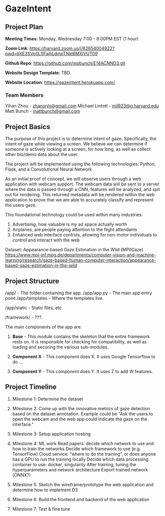 # GazeIntent

## Project Plan

**Meeting Times**: Monday, Wednesday 7:00 - 8:00PM EST (1 hour)

**Zoom Link**: https://harvard.zoom.us/j/82654004922?pwd=bXE3SVo0L1lFajhLdmpTNld6MXlVUT09

**Github Repo**: https://github.com/mpbunch/E14ACNND3.git

**Website Design Template**: TBD

**Website Location**: https://gazeintent.herokuapp.com/ 

### Team Members

Yihan Zhou - zhanonly@gmail.com
Michael Lintott - mil623@g.harvard.edu
Matt Bunch - mattbunch@gmail.com

## Project Basics

The purpose of this project is to determine intent of gaze. Specifically, the intent of gaze while viewing a screen. We believe we can determine if someone is actively looking at a screen, for how long, as well as collect other bio/demo data about the user.


The project will be implemented using the following technologies: Python, Flask, and a Convolutional Neural Network


As an initial proof of concept, we will observe users through a web application with webcam support. The webcam data will be sent to a server where the data is passed through a CNN, features will be analyzed, and spit out for rendering. This returned metadata will be rendered within the web application to prove that we are able to accurately classify and represent the users gaze.

This foundational technology could be used within many industries:
1. Advertising, how valuable is my ad space actually worth
2. Airplanes, are people paying attention to the flight attendants
3. Enhanced web interface controls, allowing for non-motor individuals to control and interact with the web

Dataset:
Appearance-based Gaze Estimation in the Wild (MPIIGaze)
https://www.mpi-inf.mpg.de/departments/computer-vision-and-machine-learning/research/gaze-based-human-computer-interaction/appearance-based-gaze-estimation-in-the-wild


## Project Structure

/app/				- The folder containing the app.
/app/app.py			- The main app entry point
/app/templates		- Where the templates live.

/app/static			- Static files, etc.

/framework/			- ???.

The main components of the app are:

1. **Base** - This module contains the skeleton that the entire framework rests on. It is responsible
for checking for compatibility, as well as loading and securing the various sub-modules.

2. **Component X** - This component does X. It uses Google Tensorflow to do ...

3. **Component Y** - This component does Y. It uses Z to add W features.

## Project Timeline

1. Milestone 1: Determine the dataset

2. Milestone 2: Come up with the innovative metrics of gaze detection based on the dataset annotation. Example could be "Ask the users to open the webcam and the web app could indicate the gaze on the interface."

3. Milestone 3: Setup application hosting

4. Milestone 4: ML work
  Read papers: decide which network to use and how to train the networks
  Decide which framework to use (e.g. TensorFlow)
  Cloud service: “where to do the training”, or does anyone has a GPU to run the training locally
  Decide which data processing container to use:  docker, singularity
  After training, tuning the hyperparameters and network architecture
  Export trained network (ONNX?)

5. Milestone 5: Sketch the wireframe/prototype the web application and determine how to implement D3

6. Milestone 6: Build the frontend and backend of the web application

7. Milestone 7: Test & fine tune
